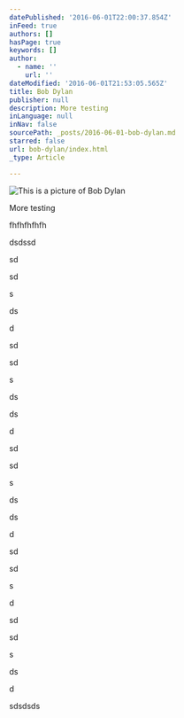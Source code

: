 ```yaml
---
datePublished: '2016-06-01T22:00:37.854Z'
inFeed: true
authors: []
hasPage: true
keywords: []
author:
  - name: ''
    url: ''
dateModified: '2016-06-01T21:53:05.565Z'
title: Bob Dylan
publisher: null
description: More testing
inLanguage: null
inNav: false
sourcePath: _posts/2016-06-01-bob-dylan.md
starred: false
url: bob-dylan/index.html
_type: Article

---
```

![This is a picture of Bob Dylan](https://s3-us-west-2.amazonaws.com/the-grid-img/p/b1d8b2b79b4aa95dd554ab99fa6e956d6c884dc5.jpg)

More testing

fhfhfhfhfh

dsdssd

sd

sd

s

ds

d

sd

sd

s

ds

ds

d

sd

sd

s

ds

ds

d

sd

sd

s

d

sd

sd

s

ds

d

sdsdsds
